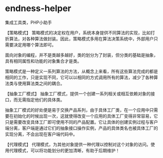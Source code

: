 # endness-helper
集成工具类，PHP小助手

【策略模式】
策略模式的决定权在用户，系统本身提供不同算法的实现，比如打折算法，对各种算法做封装。因此，策略模式多用在算法决策系统中，外部用户只需要决定用哪个算法即可。

面向对象的编程，并不是类越多越好，类的划分为了封装，但分类的基础是抽象，具有相同属性和功能的对象集合才是类。

策略模式是一种定义一系列算法的方法，从概念上来看，所有这些算法完成的都是相同的工作，只是实现不同，它可以以相同的方式调用所有的算法，减少了各种算法类与使用算法类之间的耦合。


【抽象工厂模式】
抽象工厂模式，提供一个创建一系列相关或相互依赖对象的接口，而无需指定他们的具体类。

抽象工厂模式的好处便是易于交换产品系列，由于具体工厂类，在一个应用中只需要在初始化的时候出现一次，这就使得改变一个应用的具体工厂变得非常容易，它只是需要改变具体工厂即可使用不同的产品配置。它让具体的创建实例过程与客户端分离，客户端是通过它们的抽象接口操作实例，产品的具体类名也被具体工厂的实现分离，不会出现在客户端代码中。

【代理模式】
代理模式，为其他对象提供一种代理以控制对这个对象的访问。使用代理模式，可以将功能划分的更加清晰，有助于后期维护！


